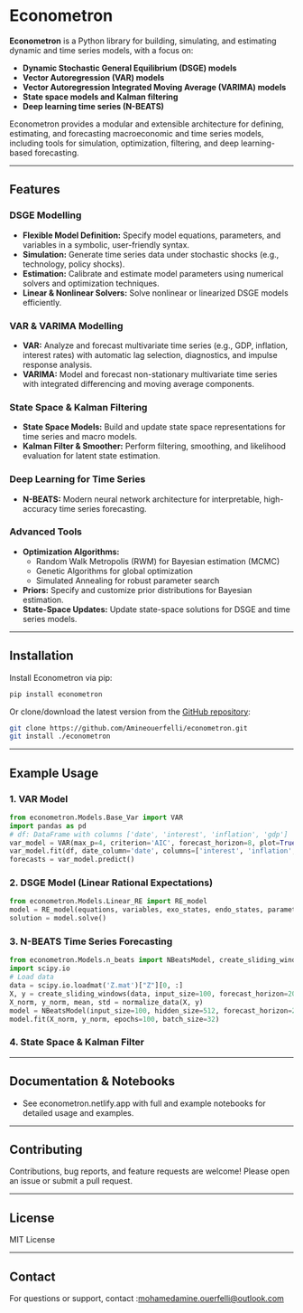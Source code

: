 # Econometron

**Econometron** is a Python library for building, simulating, and estimating dynamic and time series models, with a focus on:
- **Dynamic Stochastic General Equilibrium (DSGE) models**
- **Vector Autoregression (VAR) models**
- **Vector Autoregression Integrated Moving Average (VARIMA) models**
- **State space models and Kalman filtering**
- **Deep learning time series (N-BEATS)**

Econometron provides a modular and extensible architecture for defining, estimating, and forecasting macroeconomic and time series models, including tools for simulation, optimization, filtering, and deep learning-based forecasting.

---

## Features

### DSGE Modelling
- **Flexible Model Definition:** Specify model equations, parameters, and variables in a symbolic, user-friendly syntax.
- **Simulation:** Generate time series data under stochastic shocks (e.g., technology, policy shocks).
- **Estimation:** Calibrate and estimate model parameters using numerical solvers and optimization techniques.
- **Linear & Nonlinear Solvers:** Solve nonlinear or linearized DSGE models efficiently.

### VAR & VARIMA Modelling
- **VAR:** Analyze and forecast multivariate time series (e.g., GDP, inflation, interest rates) with automatic lag selection, diagnostics, and impulse response analysis.
- **VARIMA:** Model and forecast non-stationary multivariate time series with integrated differencing and moving average components.

### State Space & Kalman Filtering
- **State Space Models:** Build and update state space representations for time series and macro models.
- **Kalman Filter & Smoother:** Perform filtering, smoothing, and likelihood evaluation for latent state estimation.

### Deep Learning for Time Series
- **N-BEATS:** Modern neural network architecture for interpretable, high-accuracy time series forecasting.

### Advanced Tools
- **Optimization Algorithms:**
  - Random Walk Metropolis (RWM) for Bayesian estimation (MCMC)
  - Genetic Algorithms for global optimization
  - Simulated Annealing for robust parameter search
- **Priors:** Specify and customize prior distributions for Bayesian estimation.
- **State-Space Updates:** Update state-space solutions for DSGE and time series models.

---

## Installation

Install Econometron via pip:

```bash
pip install econometron
```

Or clone/download the latest version from the [GitHub repository](https://github.com/Amineouerfelli/econometron):

```bash
git clone https://github.com/Amineouerfelli/econometron.git
git install ./econometron
```

---

## Example Usage

### 1. VAR Model
```python
from econometron.Models.Base_Var import VAR
import pandas as pd
# df: DataFrame with columns ['date', 'interest', 'inflation', 'gdp']
var_model = VAR(max_p=4, criterion='AIC', forecast_horizon=8, plot=True)
var_model.fit(df, date_column='date', columns=['interest', 'inflation', 'gdp'])
forecasts = var_model.predict()
```

### 2. DSGE Model (Linear Rational Expectations)
```python
from econometron.Models.Linear_RE import RE_model
model = RE_model(equations, variables, exo_states, endo_states, parameters)
solution = model.solve()
```

### 3. N-BEATS Time Series Forecasting
```python
from econometron.Models.n_beats import NBeatsModel, create_sliding_windows, normalize_data
import scipy.io
# Load data
data = scipy.io.loadmat('Z.mat')["Z"][0, :]
X, y = create_sliding_windows(data, input_size=100, forecast_horizon=20)
X_norm, y_norm, mean, std = normalize_data(X, y)
model = NBeatsModel(input_size=100, hidden_size=512, forecast_horizon=20, stack_configs=[...])
model.fit(X_norm, y_norm, epochs=100, batch_size=32)
```

### 4. State Space & Kalman Filter

---

## Documentation & Notebooks
- See econometron.netlify.app with full and example notebooks for detailed usage and examples.

---

## Contributing
Contributions, bug reports, and feature requests are welcome! Please open an issue or submit a pull request.

---

## License
MIT License

---

## Contact
For questions or support, contact :[mohamedamine.ouerfelli@outlook.com](mailto:mohamedamine.ouerfelli@outlook.com)
